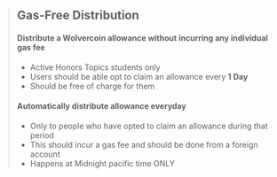 > ## Gas-Free Distribution
> #### Distribute a Wolvercoin allowance without incurring any individual gas fee
> - Active Honors Topics students only
> - Users should be able opt to claim an allowance every **1 Day**
> - Should be free of charge for them
> #### Automatically distribute allowance everyday
> - Only to people who have opted to claim an allowance during that period
> - This should incur a gas fee and should be done from a foreign account
> - Happens at Midnight pacific time ONLY
